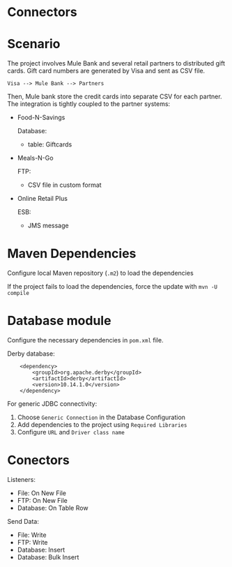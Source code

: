 Connectors
============

# Scenario #

The project involves Mule Bank and several retail partners to distributed gift cards.
Gift card numbers are generated by Visa and sent as CSV file.

    Visa --> Mule Bank --> Partners

Then, Mule bank store the credit cards into separate CSV for each partner. 
The integration is tightly coupled to the partner systems:

* Food-N-Savings

    Database:
    - table: Giftcards

* Meals-N-Go

    FTP:
    - CSV file in custom format

* Online Retail Plus

    ESB:
    - JMS message


# Maven Dependencies #

Configure local Maven repository (`.m2`) to load the dependencies

If the project fails to load the dependencies, force the update with `mvn -U compile`

# Database module #

Configure the necessary dependencies in `pom.xml` file.

Derby database:

        <dependency>
            <groupId>org.apache.derby</groupId>
            <artifactId>derby</artifactId>
            <version>10.14.1.0</version>
        </dependency>

For generic JDBC connectivity:

1. Choose `Generic Connection` in the Database Configuration
2. Add dependencies to the project using `Required Libraries`
3. Configure `URL` and `Driver class name`

# Conectors #

Listeners:
- File: On New File
- FTP: On New File
- Database: On Table Row

Send Data:
- File: Write
- FTP: Write
- Database: Insert
- Database: Bulk Insert